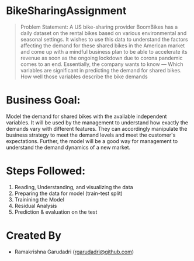 # BikeSharingAssignment
>Problem Statement: 
A US bike-sharing provider BoomBikes has a daily dataset on the rental bikes based on various environmental and seasonal settings. It wishes to use this data to understand the factors affecting the demand for these shared bikes in the American market and come up with a mindful business plan to be able to accelerate its revenue as soon as the ongoing lockdown due to corona pandemic comes to an end.
Essentially, the company wants to know —
    Which variables are significant in predicting the demand for shared bikes. How well those variables describe the bike demands
    
		
# Business Goal: 
Model the demand for shared bikes with the available independent variables. It will be used by the management to understand how exactly the demands vary with different features. They can accordingly manipulate the business strategy to meet the demand levels and meet the customer's expectations. Further, the model will be a good way for management to understand the demand dynamics of a new market.

# Steps Followed:
1. Reading, Understanding, and visualizing the data
2. Preparing the data for model (train-test split)
3. Trainining the Model
4. Residual Analysis
5. Prediction & evaluation on the test


# Created By
- Ramakrishna Garudadri (rgarudadri@github.com)
